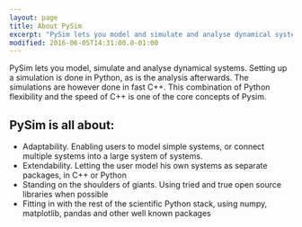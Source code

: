 ```yaml
---
layout: page
title: About PySim
excerpt: "PySim lets you model and simulate and analyse dynamical systems"
modified: 2016-06-05T14:31:00.0-01:00
---
```

PySim lets you model, simulate and analyse dynamical systems. Setting up a simulation is done in Python,
as is the analysis afterwards. The simulations are however done in fast C++. This combination of Python
flexibility and the speed of C++ is one of the core concepts of Pysim.

## PySim is all about:
* Adaptability. Enabling users to model simple systems, or connect multiple systems into a large system of systems.
* Extendability. Letting the user model his own systems as separate packages, in C++ or Python
* Standing on the shoulders of giants. Using tried and true open source libraries when possible
* Fitting in with the rest of the scientific Python stack, using numpy, matplotlib, pandas and other well known packages
